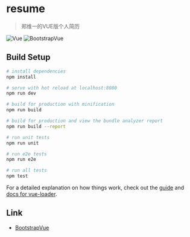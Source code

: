 ﻿# resume> 郑维一的VUE版个人简历![Vue](https://img.shields.io/badge/vue-v2.6.10-MediumSeaGreen)![BootstrapVue](https://img.shields.io/badge/bootstrap--vue-v2.0.4-purple)## Build Setup``` bash# install dependenciesnpm install# serve with hot reload at localhost:8080npm run dev# build for production with minificationnpm run build# build for production and view the bundle analyzer reportnpm run build --report# run unit testsnpm run unit# run e2e testsnpm run e2e# run all testsnpm test```For a detailed explanation on how things work, check out the [guide](http://vuejs-templates.github.io/webpack/) and [docs for vue-loader](http://vuejs.github.io/vue-loader).## Link- [BootstrapVue](https://bootstrap-vue.js.org/)